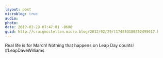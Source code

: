 ```yaml
---
layout: post
microblog: true
audio: 
photo: 
date: 2012-02-29 07:47:01 -0600
guid: http://craigmcclellan.micro.blog/2012/02/29/t174853180352495617.html
---
```

Real life is for March! Nothing that happens on Leap Day counts! #LeapDaveWilliams
